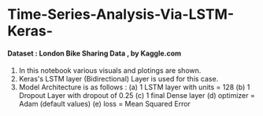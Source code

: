 # Time-Series-Analysis-Via-LSTM-Keras-
#### Dataset : London Bike Sharing Data , by Kaggle.com

1) In this notebook various visuals and plotings are shown.
2) Keras's LSTM layer (Bidirectional) Layer is used for this case.
3) Model Architecture is  as follows :
                               (a) 1 LSTM layer with units = 128
                               (b) 1 Dropout Layer with dropout of 0.25
                               (c) 1 final Dense layer
                               (d) optimizer = Adam (default values)
                               (e) loss = Mean Squared Error
